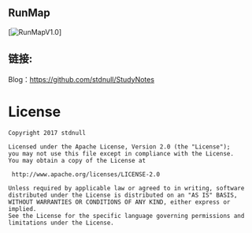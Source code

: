 ## RunMap
[![RunMapV1.0](https://github.com/stdnull/RunMap/raw/master/gif/readme/runmap_version.svg)]

## 链接:

Blog：https://github.com/stdnull/StudyNotes

License
============

    Copyright 2017 stdnull

	Licensed under the Apache License, Version 2.0 (the "License");
	you may not use this file except in compliance with the License.
	You may obtain a copy of the License at

     http://www.apache.org/licenses/LICENSE-2.0

	Unless required by applicable law or agreed to in writing, software
	distributed under the License is distributed on an "AS IS" BASIS,
	WITHOUT WARRANTIES OR CONDITIONS OF ANY KIND, either express or implied.
	See the License for the specific language governing permissions and
	limitations under the License.
